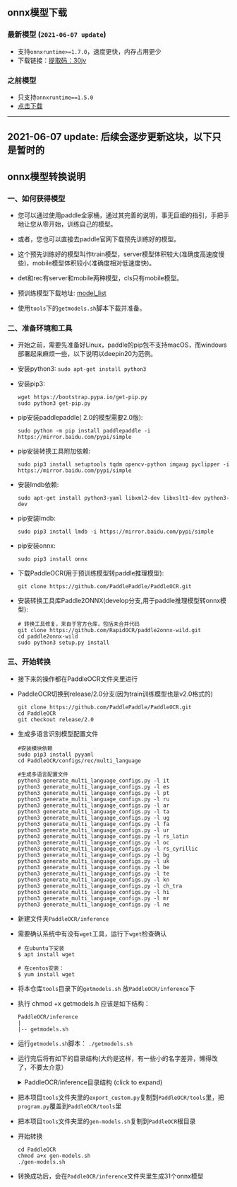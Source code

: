 ## onnx模型下载
### 最新模型 (`2021-06-07 update`)
- 支持`onnxruntime>=1.7.0`，速度更快，内存占用更少
- 下载链接：[提取码：30jv](https://pan.baidu.com/s/1qkqWK4wRdMjqGGbzR-FyWg)

### 之前模型
- 只支持`onnxruntime==1.5.0`
- [点击下载](https://github.com/RapidOCR/RapidOCR/releases/download/V1.0/rapid-model.tgz)

---
## 2021-06-07 update: 后续会逐步更新这块，以下只是暂时的
## onnx模型转换说明
### 一、如何获得模型

* 您可以通过使用paddle全家桶，通过其完善的说明，事无巨细的指引，手把手地让您从零开始，训练自己的模型。
* 或者，您也可以直接去paddle官网下载预先训练好的模型。
* 这个预先训练好的模型叫作train模型，server模型体积较大(准确度高速度慢些)，mobile模型体积较小(准确度相对低速度快)。
* det和rec有server和mobile两种模型，cls只有mobile模型。
* 预训练模型下载地址: [model_list](https://github.com/PaddlePaddle/PaddleOCR/blob/release/2.1/doc/doc_ch/models_list.md)

* 使用`tools`下的`getmodels.sh`脚本下载并准备。

### 二、准备环境和工具

* 开始之前，需要先准备好Linux，paddle的pip包不支持macOS，而windows部署起来麻烦一些，以下说明以deepin20为范例。
* 安装python3: ```sudo apt-get install python3```
* 安装pip3:
     ```shell
     wget https://bootstrap.pypa.io/get-pip.py
     sudo python3 get-pip.py
     ```

* pip安装paddlepaddle( 2.0的模型需要2.0版):
     ```shell
     sudo python -m pip install paddlepaddle -i https://mirror.baidu.com/pypi/simple
     ```

- pip安装转换工具附加依赖:
     ```shell
     sudo pip3 install setuptools tqdm opencv-python imgaug pyclipper -i https://mirror.baidu.com/pypi/simple
     ```

* 安装lmdb依赖:
     ```shell
     sudo apt-get install python3-yaml libxml2-dev libxslt1-dev python3-dev
     ```
* pip安装lmdb:
     ```shell
     sudo pip3 install lmdb -i https://mirror.baidu.com/pypi/simple
     ```
* pip安装onnx:
     ```shell
     sudo pip3 install onnx
     ```
* 下载PaddleOCR(用于预训练模型转paddle推理模型):
     ```shell
     git clone https://github.com/PaddlePaddle/PaddleOCR.git
     ```
* 安装转换工具库Paddle2ONNX(develop分支,用于paddle推理模型转onnx模型):
     ```shell
     # 转换工具修复，来自于官方仓库，包括未合并代码
     git clone https://github.com/RapidOCR/paddle2onnx-wild.git
     cd paddle2onnx-wild
     sudo python3 setup.py install
     ```

### 三、开始转换

* 接下来的操作都在PaddleOCR文件夹里进行
* PaddleOCR切换到release/2.0分支(因为train训练模型也是v2.0格式的)
     ```shell
     git clone https://github.com/PaddlePaddle/PaddleOCR.git
     cd PaddleOCR
     git checkout release/2.0
     ```

* 生成多语言识别模型配置文件

     ```shell
     #安装模块依赖
     sudo pip3 install pyyaml
     cd PaddleOCR/configs/rec/multi_language

     #生成多语言配置文件
     python3 generate_multi_language_configs.py -l it
     python3 generate_multi_language_configs.py -l es
     python3 generate_multi_language_configs.py -l pt
     python3 generate_multi_language_configs.py -l ru
     python3 generate_multi_language_configs.py -l ar
     python3 generate_multi_language_configs.py -l ta
     python3 generate_multi_language_configs.py -l ug
     python3 generate_multi_language_configs.py -l fa
     python3 generate_multi_language_configs.py -l ur
     python3 generate_multi_language_configs.py -l rs_latin
     python3 generate_multi_language_configs.py -l oc
     python3 generate_multi_language_configs.py -l rs_cyrillic
     python3 generate_multi_language_configs.py -l bg
     python3 generate_multi_language_configs.py -l uk
     python3 generate_multi_language_configs.py -l be
     python3 generate_multi_language_configs.py -l te
     python3 generate_multi_language_configs.py -l kn
     python3 generate_multi_language_configs.py -l ch_tra
     python3 generate_multi_language_configs.py -l hi
     python3 generate_multi_language_configs.py -l mr
     python3 generate_multi_language_configs.py -l ne
     ```

* 新建文件夹`PaddleOCR/inference`
* 需要确认系统中有没有`wget`工具，运行下`wget`检查确认
     ```shell
     # 在ubuntu下安装
     $ apt install wget

     # 在centos安装：
     $ yum install wget
     ```

* 将本仓库`tools`目录下的`getmodels.sh` 放`PaddleOCR/inference`下

* 执行 chmod +x getmodels.h
     应该是如下结构：
     ```text
     PaddleOCR/inference
     |
     |-- getmodels.sh

     ```
* 运行`getmodels.sh`脚本： `./getmodels.sh`
*  运行完后将有如下的目录结构(大约是这样，有一些小的名字差异，懒得改了，不要太介意）
     <details>
     <summary>PaddleOCR/inference目录结构 (click to expand)</summary>

          ```text
          PaddleOCR/inference
          ├── ar_mobile_v2.0_rec_train
          │    ├── best_accuracy.pdopt
          │    ├── best_accuracy.pdparams
          │    ├── best_accuracy.states
          │    └── train.log
          ├── be_mobile_v2.0_rec_train
          │    ├── best_accuracy.pdopt
          │    ├── best_accuracy.pdparams
          │    ├── best_accuracy.states
          │    └── train.log
          ├── bg_mobile_v2.0_rec_train
          │    ├── best_accuracy.pdopt
          │    ├── best_accuracy.pdparams
          │    ├── best_accuracy.states
          │    └── train.log
          ├── ch_ppocr_mobile_v2.0_cls_train
          │    ├── best_accuracy.pdopt
          │    ├── best_accuracy.pdparams
          │    ├── best_accuracy.states
          │    └── train.log
          ├── ch_ppocr_mobile_v2.0_det_train
          │    ├── best_accuracy.pdopt
          │    ├── best_accuracy.pdparams
          │    ├── best_accuracy.states
          │    └── train.log
          ├── ch_ppocr_mobile_v2.0_rec_train
          │    ├── best_accuracy.pdparams
          │    └── train.log
          ├── ch_ppocr_server_v2.0_det_train
          │    ├── best_accuracy.pdopt
          │    ├── best_accuracy.pdparams
          │    ├── best_accuracy.states
          │    └── train.log
          ├── ch_ppocr_server_v2.0_rec_train
          │    ├── best_accuracy.pdopt
          │    ├── best_accuracy.pdparams
          │    ├── best_accuracy.states
          │    └── train.log
          ├── chinese_cht_mobile_v2.0_rec_train
          │    ├── best_accuracy.pdopt
          │    ├── best_accuracy.pdparams
          │    ├── best_accuracy.states
          │    └── train.log
          ├── en_number_mobile_v2.0_rec_train
          │    ├── best_accuracy.pdopt
          │    ├── best_accuracy.pdparams
          │    ├── best_accuracy.states
          │    └── train.log
          ├── fa_mobile_v2.0_rec_train
          │    ├── best_accuracy.pdopt
          │    ├── best_accuracy.pdparams
          │    ├── best_accuracy.states
          │    └── train.log
          ├── french_mobile_v2.0_rec_train
          │    ├── best_accuracy.pdopt
          │    ├── best_accuracy.pdparams
          │    ├── best_accuracy.states
          │    └── train.log
          ├── german_mobile_v2.0_rec_train
          │    ├── best_accuracy.pdopt
          │    ├── best_accuracy.pdparams
          │    ├── best_accuracy.states
          │    └── train.log
          ├── hi_mobile_v2.0_rec_train
          │    ├── best_accuracy.pdopt
          │    ├── best_accuracy.pdparams
          │    ├── best_accuracy.states
          │    └── train.log
          ├── it_mobile_v2.0_rec_train
          │    ├── best_accuracy.pdopt
          │    ├── best_accuracy.pdparams
          │    ├── best_accuracy.states
          │    └── train.log
          ├── japan_mobile_v2.0_rec_train
          │    ├── best_accuracy.pdopt
          │    ├── best_accuracy.pdparams
          │    ├── best_accuracy.states
          │    └── train.log
          ├── ka_mobile_v2.0_rec_train
          │    ├── best_accuracy.pdopt
          │    ├── best_accuracy.pdparams
          │    ├── best_accuracy.states
          │    └── train.log
          ├── korean_mobile_v2.0_rec_train
          │    ├── best_accuracy.pdopt
          │    ├── best_accuracy.pdparams
          │    ├── best_accuracy.states
          │    └── train.log
          ├── mr_mobile_v2.0_rec_train
          │    ├── best_accuracy.pdopt
          │    ├── best_accuracy.pdparams
          │    ├── best_accuracy.states
          │    └── train.log
          ├── ne_mobile_v2.0_rec_train
          │    ├── best_accuracy.pdopt
          │    ├── best_accuracy.pdparams
          │    ├── best_accuracy.states
          │    └── train.log
          ├── oc_mobile_v2.0_rec_train
          │    ├── best_accuracy.pdopt
          │    ├── best_accuracy.pdparams
          │    ├── best_accuracy.states
          │    └── train.log
          ├── pu_mobile_v2.0_rec_train
          │    ├── best_accuracy.pdopt
          │    ├── best_accuracy.pdparams
          │    ├── best_accuracy.states
          │    └── train.log
          ├── rs_mobile_v2.0_rec_train
          │    ├── best_accuracy.pdopt
          │    ├── best_accuracy.pdparams
          │    ├── best_accuracy.states
          │    └── train.log
          ├── rsc_mobile_v2.0_rec_train
          │    ├── best_accuracy.pdopt
          │    ├── best_accuracy.pdparams
          │    ├── best_accuracy.states
          │    └── train.log
          ├── ru_mobile_v2.0_rec_train
          │    ├── best_accuracy.pdopt
          │    ├── best_accuracy.pdparams
          │    ├── best_accuracy.states
          │    └── train.log
          ├── ta_mobile_v2.0_rec_train
          │    ├── best_accuracy.pdopt
          │    ├── best_accuracy.pdparams
          │    ├── best_accuracy.states
          │    └── train.log
          ├── te_mobile_v2.0_rec_train
          │    ├── best_accuracy.pdopt
          │    ├── best_accuracy.pdparams
          │    ├── best_accuracy.states
          │    └── train.log
          ├── ug_mobile_v2.0_rec_train
          │    ├── best_accuracy.pdopt
          │    ├── best_accuracy.pdparams
          │    ├── best_accuracy.states
          │    └── train.log
          ├── uk_mobile_v2.0_rec_train
          │    ├── best_accuracy.pdopt
          │    ├── best_accuracy.pdparams
          │    ├── best_accuracy.states
          │    └── train.log
          ├── ur_mobile_v2.0_rec_train
          │    ├── best_accuracy.pdopt
          │    ├── best_accuracy.pdparams
          │    ├── best_accuracy.states
          │    └── train.log
          └── xi_mobile_v2.0_rec_train
               ├── best_accuracy.pdopt
               ├── best_accuracy.pdparams
               ├── best_accuracy.states
               └── train.log
          ```
     </details>

* 把本项目`tools`文件夹里的`export_custom.py`复制到`PaddleOCR/tools`里，把`program.py`覆盖到`PaddleOCR/tools`里
* 把本项目`tools`文件夹里的`gen-models.sh`复制到`PaddleOCR`根目录
* 开始转换

     ```shell
     cd PaddleOCR
     chmod a+x gen-models.sh
     ./gen-models.sh
     ```

* 转换成功后，会在`PaddleOCR/inference`文件夹里生成31个onnx模型
